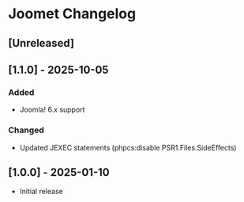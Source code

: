 # Joomet Changelog

## [Unreleased]


## [1.1.0] - 2025-10-05
### Added
- Joomla! 6.x support

### Changed
- Updated JEXEC statements (phpcs:disable PSR1.Files.SideEffects)

## [1.0.0] - 2025-01-10
- Initial release
